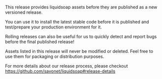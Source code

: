 This release provides liquidsoap assets before they are published as a new versioned release.

You can use it to install the latest stable code before it is published and test/prepare your production environment for it.

Rolling releases can also be useful for us to quickly detect and report bugs before the final published release!

Assets listed in this release will never be modified or deleted. Feel free to use them for packaging or distribution purposes.

For more details about our release process, please checkout https://github.com/savonet/liquidsoap#release-details


